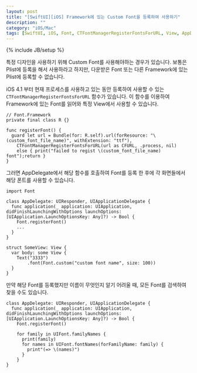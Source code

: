 ```yaml
---
layout: post
title: "[SwiftUI][iOS] Framework에 있는 Custom Font을 등록하여 사용하기"
description: ""
category: "iOS/Mac"
tags: [SwiftUI, iOS, Font, CTFontManagerRegisterFontsForURL, View, AppDelegate]
---
```

{% include JB/setup %}

특정 디자인을 사용하기 위해 Custom Font를 사용해야하는 경우가 있습니다. 보통은 Plist에 등록을 해서 사용하라고 하지만, 다운받은 Font 또는 다른 Framework에 있는 Plist에 등록할 수 없습니다.

iOS 4.1 부터 현재 프로세스를 사용하고 있는 동안 등록하여 사용할 수 있는 `CTFontManagerRegisterFontsForURL` 함수가 있습니다. 이 함수를 이용하여 Framework에 있는 Font를 읽어와 특정 View에서 사용할 수 있습니다.

```
// Font.Framework
private final class R {}

func registerFont() {
  guard let url = Bundle(for: R.self).url(forResource: "\(custom_font_file_name)", withExtension: "ttf"),
    CTFontManagerRegisterFontsForURL(url as CFURL, .process, nil) 
    else { print("failed to regist \(custom_font_file_name) font");return }
}
```

그러면 AppDelegate에서 해당 함수를 호출하여 Font를 등록 한 후에 각 화면들에서 해당 폰트를 사용할 수 있습니다.

```
import Font

class AppDelegate: UIResponder, UIApplicationDelegate {
  func application(_ application: UIApplication, didFinishLaunchingWithOptions launchOptions: [UIApplication.LaunchOptionsKey: Any]?) -> Bool {
    Font.registerFont()
    ...
  }
}

struct SomeView: View {
  var body: some View {
    Text("3333")
        .font(Font.custom("custom font name", size: 100))
  }
}
```

만약 해당 Font를 등록했지만 이름이 무엇인지 알기 어려울 때, 모든 Font를 검색하여 찾을 수도 있습니다.

```
class AppDelegate: UIResponder, UIApplicationDelegate {
  func application(_ application: UIApplication, didFinishLaunchingWithOptions launchOptions: [UIApplication.LaunchOptionsKey: Any]?) -> Bool {
  	Font.registerFont()

    for family in UIFont.familyNames {
      print(family)
      for names in UIFont.fontNames(forFamilyName: family) {
        print"(=> \(names)")
      }
    }
}
```

